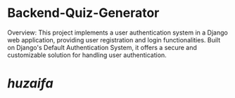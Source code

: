 # Backend-Quiz-Generator
Overview: This project implements a user authentication system in a Django web application, providing user registration and login functionalities. Built on Django's Default Authentication System, it offers a secure and customizable solution for handling user authentication.

# ***huzaifa***
